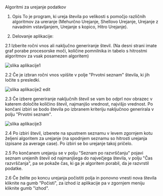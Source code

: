 Algoritmi za urejanje podatkov

1.	Opis
To je program, ki ureja števila po velikosti s pomočjo različnih algoritmov za ureranje  (Mehurčno Urejanje, Shellovo Urejanje, Urejanje z navadnim vstavljanjem, Urejanje s kopico, Hitro Urejanje).

2.	Delovanje aplikacije:

2.1	Izberite ročni vnos ali naključno generiranje števil. (Na desni strani imate graf porabe procesorske moči, količine pomnilnika in tabelo s hitrostmi algoritmov za vsak posamezen algoritem)

![slika aplikacije1](https://github.com/TKerec/zakljucna-naloga-matura/assets/122238895/c4988d92-36fc-4183-a35a-c8bcf92fbc21)


2.2	Če je izbran ročni vnos vpišite v polje "Prvotni seznam" števila, ki jih ločite s presledki.

![slika aplikacije2 edit](https://github.com/TKerec/zakljucna-naloga-matura/assets/122238895/444278b8-8f60-4648-983b-b8a0388b63ce)


2.3	Če izbere generiranje naključnih števil se vam bo odprl nov obrazec v katerem določite količino števil, najmanjšo vrednost, najvišjo vrednost. Po končani izbiri se bodo števila po izbranem kriteriju naključnoo generirala v polju "Prvotni seznam".

![slika aplikacije3](https://github.com/TKerec/zakljucna-naloga-matura/assets/122238895/9ec46611-1d92-41bc-b9ef-7245aa82d456)


2.4	Po izbiri števil, izberete na spustnem seznamu v levem zgornjem kotu željeni algoritem za urejanje (na spodnjem seznamu so hitrosti urejanja izpisane za average case). Po izbiri se bo urejanje takoj pričelo.

2.5	Po končanem urejanju se v polju "Seznam po razvrščanju" pojavi seznam urejenih števil od najmanjšega do največjega števila, v polju "Čas razvrščanja", pa se pokaže čas, ki ga je algoritem porabil, da je razvrstil podatke.

2.6  Če želite po koncu urejanja počistiti polja in ponovno vnesti nova števila kliknite na gumb "Počisti", za izhod iz aplikacije pa v zgornjem meniju kliknite gumb "izhod".
